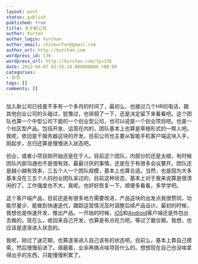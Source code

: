 ```yaml
---
layout: post
status: publish
published: true
title: 关于新公司
author: Kurten
author_login: kurchan
author_email: chinkurten@gmail.com
author_url: http://kurchan.com
wordpress_id: 136
wordpress_url: http://kurchan.com/?p=136
date: 2012-04-07 03:55:24.000000000 +08:00
categories:
- 杂念
tags: []
comments: []
---
```

<p style="text-align: left;">加入新公司已经差不多有一个多月的时间了，最初么，也接过几个HR的电话，跟其他创业公司的头碰过，犹豫过，也徘徊了一下，还是决定留下来看看吧。这个团队也算一个中型公司下面的一个创业型公司，也可以说是一个创业项目吧。也是一个社区型产品。包括开发、运营在内的，团队基本上也算是草根形式的一帮人吧。我呢，依旧是干服务器这块的开发。目前公司也主要从智能手机客户端这块入手，刚起步，总归还算是慢慢进入状态吧。</p>
创业，或者小项目刚开始还是在于人。目前这个团队，内部分的还是太细，有时候团队内部沟通也不是很有效。最最讨厌的事情，还是在于有很多会议要开。团队还是越小越有效率，三五个人一个团队规模，基本上也算合适。当然，也是因为大多基本没在三五个人的创业团队呆过的，目前这种状态，基本上对于我来说算是很清闲的了。工作强度也不大，我呢，也好好恢复一下。顺便多看看，多学学吧。

这个客户端产品，目前还是有很多地方需要改进，产品这块的出发点我很赞同，功能尽量少、能做到快速迭代，跟踪运营情况及时调整后续产品设计。最初的时候，我想也是快速开发、推出产品。一开始的时候，<a href="http://www.apple.com/ios/">iOS</a>和<a href="http://www.android.com/">Android</a>客户端还是外包出去做的。现在么，收回来自己开发，也算是有点吃力吧。等过了磨合期，我想，也应该是逐渐进入状态的。
<p style="text-align: left;"></p>
<p style="text-align: left;">我呢，刚过了迷茫期，也算逐渐进入自己该有的状态吧。目前么，基本上靠自己摸索，然后慢慢前进了。琢磨着，业余再搞点啥项目什么的。想想现在自己也没啥拿得出手的东西，只能慢慢积累了。</p>
